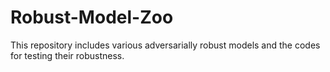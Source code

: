 # Robust-Model-Zoo
This repository includes various adversarially robust models and the codes for testing their robustness.
